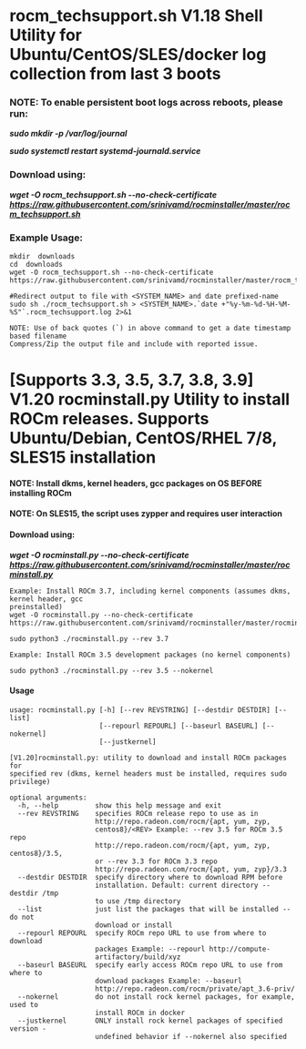 # rocm_techsupport.sh V1.18 Shell Utility for Ubuntu/CentOS/SLES/docker log collection from last 3 boots
### NOTE: To enable persistent boot logs across reboots, please run:  
***sudo mkdir -p /var/log/journal*** 

***sudo systemctl restart systemd-journald.service*** 

### Download using:
***wget -O rocm_techsupport.sh --no-check-certificate https://raw.githubusercontent.com/srinivamd/rocminstaller/master/rocm_techsupport.sh*** 

### Example Usage:
```
mkdir  downloads
cd  downloads
wget -O rocm_techsupport.sh --no-check-certificate https://raw.githubusercontent.com/srinivamd/rocminstaller/master/rocm_techsupport.sh

#Redirect output to file with <SYSTEM_NAME> and date prefixed-name
sudo sh ./rocm_techsupport.sh > <SYSTEM_NAME>.`date +"%y-%m-%d-%H-%M-%S"`.rocm_techsupport.log 2>&1

NOTE: Use of back quotes (`) in above command to get a date timestamp based filename
Compress/Zip the output file and include with reported issue.
```

# [Supports 3.3, 3.5, 3.7, 3.8, 3.9] V1.20 rocminstall.py Utility to install ROCm releases. Supports Ubuntu/Debian, CentOS/RHEL 7/8, SLES15 installation
#### NOTE: Install dkms, kernel headers, gcc packages on OS BEFORE installing ROCm
#### NOTE: On SLES15, the script uses zypper and requires user interaction
#### Download using:
***wget -O rocminstall.py --no-check-certificate https://raw.githubusercontent.com/srinivamd/rocminstaller/master/rocminstall.py***

```
Example: Install ROCm 3.7, including kernel components (assumes dkms, kernel header, gcc
preinstalled)
wget -O rocminstall.py --no-check-certificate https://raw.githubusercontent.com/srinivamd/rocminstaller/master/rocminstall.py

sudo python3 ./rocminstall.py --rev 3.7

Example: Install ROCm 3.5 development packages (no kernel components)

sudo python3 ./rocminstall.py --rev 3.5 --nokernel

```
#### Usage
```
usage: rocminstall.py [-h] [--rev REVSTRING] [--destdir DESTDIR] [--list]
                      [--repourl REPOURL] [--baseurl BASEURL] [--nokernel]
                      [--justkernel]

[V1.20]rocminstall.py: utility to download and install ROCm packages for
specified rev (dkms, kernel headers must be installed, requires sudo
privilege)

optional arguments:
  -h, --help         show this help message and exit
  --rev REVSTRING    specifies ROCm release repo to use as in
                     http://repo.radeon.com/rocm/{apt, yum, zyp,
                     centos8}/<REV> Example: --rev 3.5 for ROCm 3.5 repo
                     http://repo.radeon.com/rocm/{apt, yum, zyp, centos8}/3.5,
                     or --rev 3.3 for ROCm 3.3 repo
                     http://repo.radeon.com/rocm/{apt, yum, zyp}/3.3
  --destdir DESTDIR  specify directory where to download RPM before
                     installation. Default: current directory --destdir /tmp
                     to use /tmp directory
  --list             just list the packages that will be installed -- do not
                     download or install
  --repourl REPOURL  specify ROCm repo URL to use from where to download
                     packages Example: --repourl http://compute-
                     artifactory/build/xyz
  --baseurl BASEURL  specify early access ROCm repo URL to use from where to
                     download packages Example: --baseurl
                     http://repo.radeon.com/rocm/private/apt_3.6-priv/
  --nokernel         do not install rock kernel packages, for example, used to
                     install ROCm in docker
  --justkernel       ONLY install rock kernel packages of specified version -
                     undefined behavior if --nokernel also specified

```

